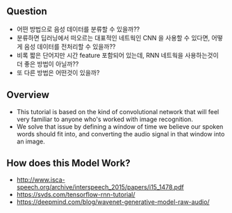 ## Question
- 어떤 방법으로 음성 데이터를 분류할 수 있을까??
- 분류하면 딥러닝에서 떠오르는 대표적인 네트웍인 CNN 을 사용할 수 있다면, 어떻게 음성 데이터를 전처리할 수 있을까??
- 비록 짧은 단어지만 시간 feature 포함되어 있는데, RNN 네트웍을 사용하는것이 더 좋은 방법이 아닐까??
- 또 다른 방법은 어떤것이 있을까?


## Overview
- This tutorial is based on the kind of convolutional network that will feel very familiar to anyone who's worked with image recognition.
- We solve that issue by defining a window of time we believe our spoken words should fit into, and converting the audio signal in that window into an image. 


## How does this Model Work?
- http://www.isca-speech.org/archive/interspeech_2015/papers/i15_1478.pdf
- https://svds.com/tensorflow-rnn-tutorial/
- https://deepmind.com/blog/wavenet-generative-model-raw-audio/


